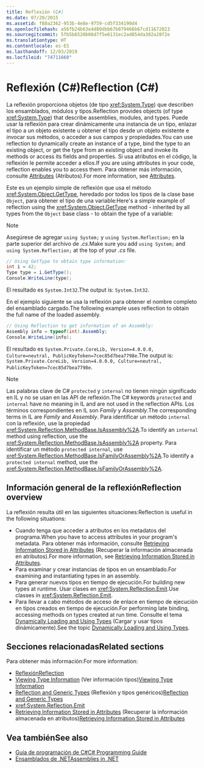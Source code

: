 ```yaml
---
title: Reflexión (C#)
ms.date: 07/20/2015
ms.assetid: f80a2362-953b-4e8e-9759-cd5f334190d4
ms.openlocfilehash: a56fb24b63e4d80dbb67b079466b67cd11672023
ms.sourcegitcommit: 5fb5b6520b06d7f5e6131ec2ad854da302a28f2e
ms.translationtype: HT
ms.contentlocale: es-ES
ms.lasthandoff: 12/03/2019
ms.locfileid: "74711660"
---
```

# <a name="reflection-c"></a><span data-ttu-id="1218e-102">Reflexión (C#)</span><span class="sxs-lookup"><span data-stu-id="1218e-102">Reflection (C#)</span></span>

<span data-ttu-id="1218e-103">La reflexión proporciona objetos (de tipo <xref:System.Type>) que describen los ensamblados, módulos y tipos.</span><span class="sxs-lookup"><span data-stu-id="1218e-103">Reflection provides objects (of type <xref:System.Type>) that describe assemblies, modules, and types.</span></span> <span data-ttu-id="1218e-104">Puede usar la reflexión para crear dinámicamente una instancia de un tipo, enlazar el tipo a un objeto existente u obtener el tipo desde un objeto existente e invocar sus métodos, o acceder a sus campos y propiedades.</span><span class="sxs-lookup"><span data-stu-id="1218e-104">You can use reflection to dynamically create an instance of a type, bind the type to an existing object, or get the type from an existing object and invoke its methods or access its fields and properties.</span></span> <span data-ttu-id="1218e-105">Si usa atributos en el código, la reflexión le permite acceder a ellos.</span><span class="sxs-lookup"><span data-stu-id="1218e-105">If you are using attributes in your code, reflection enables you to access them.</span></span> <span data-ttu-id="1218e-106">Para obtener más información, consulte [Attributes](../../../standard/attributes/index.md) (Atributos).</span><span class="sxs-lookup"><span data-stu-id="1218e-106">For more information, see [Attributes](../../../standard/attributes/index.md).</span></span>

<span data-ttu-id="1218e-107">Este es un ejemplo simple de reflexión que usa el método <xref:System.Object.GetType>, heredado por todos los tipos de la clase base `Object`, para obtener el tipo de una variable:</span><span class="sxs-lookup"><span data-stu-id="1218e-107">Here's a simple example of reflection using the <xref:System.Object.GetType> method - inherited by all types from the `Object` base class - to obtain the type of a variable:</span></span>

> [!NOTE]
> <span data-ttu-id="1218e-108">Asegúrese de agregar `using System;` y `using System.Reflection;` en la parte superior del archivo de *.cs*.</span><span class="sxs-lookup"><span data-stu-id="1218e-108">Make sure you add `using System;` and `using System.Reflection;` at the top of your *.cs* file.</span></span>

```csharp
// Using GetType to obtain type information:
int i = 42;
Type type = i.GetType();
Console.WriteLine(type);
```

<span data-ttu-id="1218e-109">El resultado es `System.Int32`.</span><span class="sxs-lookup"><span data-stu-id="1218e-109">The output is: `System.Int32`.</span></span>

<span data-ttu-id="1218e-110">En el ejemplo siguiente se usa la reflexión para obtener el nombre completo del ensamblado cargado.</span><span class="sxs-lookup"><span data-stu-id="1218e-110">The following example uses reflection to obtain the full name of the loaded assembly.</span></span>

```csharp
// Using Reflection to get information of an Assembly:
Assembly info = typeof(int).Assembly;
Console.WriteLine(info);
```

<span data-ttu-id="1218e-111">El resultado es `System.Private.CoreLib, Version=4.0.0.0, Culture=neutral, PublicKeyToken=7cec85d7bea7798e`.</span><span class="sxs-lookup"><span data-stu-id="1218e-111">The output is: `System.Private.CoreLib, Version=4.0.0.0, Culture=neutral, PublicKeyToken=7cec85d7bea7798e`.</span></span>

> [!NOTE]
> <span data-ttu-id="1218e-112">Las palabras clave de C# `protected` y `internal` no tienen ningún significado en IL y no se usan en las API de reflexión.</span><span class="sxs-lookup"><span data-stu-id="1218e-112">The C# keywords `protected` and `internal` have no meaning in IL and are not used in the reflection APIs.</span></span> <span data-ttu-id="1218e-113">Los términos correspondientes en IL son *Family* y *Assembly*.</span><span class="sxs-lookup"><span data-stu-id="1218e-113">The corresponding terms in IL are *Family* and *Assembly*.</span></span> <span data-ttu-id="1218e-114">Para identificar un método `internal` con la reflexión, use la propiedad <xref:System.Reflection.MethodBase.IsAssembly%2A>.</span><span class="sxs-lookup"><span data-stu-id="1218e-114">To identify an `internal` method using reflection, use the <xref:System.Reflection.MethodBase.IsAssembly%2A> property.</span></span> <span data-ttu-id="1218e-115">Para identificar un método `protected internal`, use <xref:System.Reflection.MethodBase.IsFamilyOrAssembly%2A>.</span><span class="sxs-lookup"><span data-stu-id="1218e-115">To identify a `protected internal` method, use the <xref:System.Reflection.MethodBase.IsFamilyOrAssembly%2A>.</span></span>

## <a name="reflection-overview"></a><span data-ttu-id="1218e-116">Información general de la reflexión</span><span class="sxs-lookup"><span data-stu-id="1218e-116">Reflection overview</span></span>

<span data-ttu-id="1218e-117">La reflexión resulta útil en las siguientes situaciones:</span><span class="sxs-lookup"><span data-stu-id="1218e-117">Reflection is useful in the following situations:</span></span>

- <span data-ttu-id="1218e-118">Cuando tenga que acceder a atributos en los metadatos del programa.</span><span class="sxs-lookup"><span data-stu-id="1218e-118">When you have to access attributes in your program's metadata.</span></span> <span data-ttu-id="1218e-119">Para obtener más información, consulte [Retrieving Information Stored in Attributes](../../../standard/attributes/retrieving-information-stored-in-attributes.md) (Recuperar la información almacenada en atributos).</span><span class="sxs-lookup"><span data-stu-id="1218e-119">For more information, see [Retrieving Information Stored in Attributes](../../../standard/attributes/retrieving-information-stored-in-attributes.md).</span></span>
- <span data-ttu-id="1218e-120">Para examinar y crear instancias de tipos en un ensamblado.</span><span class="sxs-lookup"><span data-stu-id="1218e-120">For examining and instantiating types in an assembly.</span></span>
- <span data-ttu-id="1218e-121">Para generar nuevos tipos en tiempo de ejecución.</span><span class="sxs-lookup"><span data-stu-id="1218e-121">For building new types at runtime.</span></span> <span data-ttu-id="1218e-122">Usar clases en <xref:System.Reflection.Emit>.</span><span class="sxs-lookup"><span data-stu-id="1218e-122">Use classes in <xref:System.Reflection.Emit>.</span></span>
- <span data-ttu-id="1218e-123">Para llevar a cabo métodos de acceso de enlace en tiempo de ejecución en tipos creados en tiempo de ejecución.</span><span class="sxs-lookup"><span data-stu-id="1218e-123">For performing late binding, accessing methods on types created at run time.</span></span> <span data-ttu-id="1218e-124">Consulte el tema [Dynamically Loading and Using Types](../../../framework/reflection-and-codedom/dynamically-loading-and-using-types.md) (Cargar y usar tipos dinámicamente).</span><span class="sxs-lookup"><span data-stu-id="1218e-124">See the topic [Dynamically Loading and Using Types](../../../framework/reflection-and-codedom/dynamically-loading-and-using-types.md).</span></span>

## <a name="related-sections"></a><span data-ttu-id="1218e-125">Secciones relacionadas</span><span class="sxs-lookup"><span data-stu-id="1218e-125">Related sections</span></span>

<span data-ttu-id="1218e-126">Para obtener más información:</span><span class="sxs-lookup"><span data-stu-id="1218e-126">For more information:</span></span>

- [<span data-ttu-id="1218e-127">Reflexión</span><span class="sxs-lookup"><span data-stu-id="1218e-127">Reflection</span></span>](../../../framework/reflection-and-codedom/reflection.md)
- <span data-ttu-id="1218e-128">[Viewing Type Information](../../../framework/reflection-and-codedom/viewing-type-information.md) (Ver información tipos)</span><span class="sxs-lookup"><span data-stu-id="1218e-128">[Viewing Type Information](../../../framework/reflection-and-codedom/viewing-type-information.md)</span></span>
- <span data-ttu-id="1218e-129">[Reflection and Generic Types](../../../framework/reflection-and-codedom/reflection-and-generic-types.md) (Reflexión y tipos genéricos)</span><span class="sxs-lookup"><span data-stu-id="1218e-129">[Reflection and Generic Types](../../../framework/reflection-and-codedom/reflection-and-generic-types.md)</span></span>
- <xref:System.Reflection.Emit>
- <span data-ttu-id="1218e-130">[Retrieving Information Stored in Attributes](../../../standard/attributes/retrieving-information-stored-in-attributes.md) (Recuperar la información almacenada en atributos)</span><span class="sxs-lookup"><span data-stu-id="1218e-130">[Retrieving Information Stored in Attributes](../../../standard/attributes/retrieving-information-stored-in-attributes.md)</span></span>

## <a name="see-also"></a><span data-ttu-id="1218e-131">Vea también</span><span class="sxs-lookup"><span data-stu-id="1218e-131">See also</span></span>

- [<span data-ttu-id="1218e-132">Guía de programación de C#</span><span class="sxs-lookup"><span data-stu-id="1218e-132">C# Programming Guide</span></span>](../index.md)
- [<span data-ttu-id="1218e-133">Ensamblados de .NET</span><span class="sxs-lookup"><span data-stu-id="1218e-133">Assemblies in .NET</span></span>](../../../standard/assembly/index.md)

